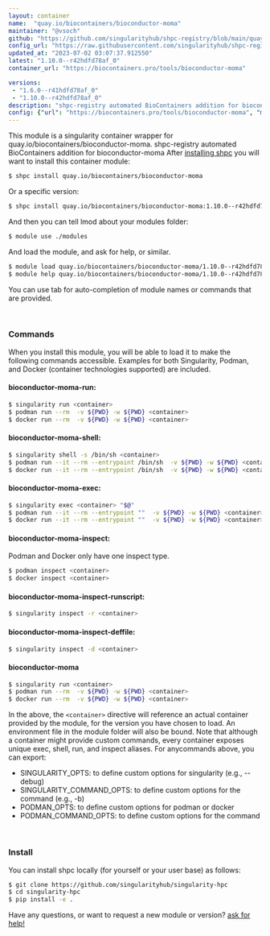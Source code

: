 ```yaml
---
layout: container
name:  "quay.io/biocontainers/bioconductor-moma"
maintainer: "@vsoch"
github: "https://github.com/singularityhub/shpc-registry/blob/main/quay.io/biocontainers/bioconductor-moma/container.yaml"
config_url: "https://raw.githubusercontent.com/singularityhub/shpc-registry/main/quay.io/biocontainers/bioconductor-moma/container.yaml"
updated_at: "2023-07-02 03:07:37.912550"
latest: "1.10.0--r42hdfd78af_0"
container_url: "https://biocontainers.pro/tools/bioconductor-moma"

versions:
 - "1.6.0--r41hdfd78af_0"
 - "1.10.0--r42hdfd78af_0"
description: "shpc-registry automated BioContainers addition for bioconductor-moma"
config: {"url": "https://biocontainers.pro/tools/bioconductor-moma", "maintainer": "@vsoch", "description": "shpc-registry automated BioContainers addition for bioconductor-moma", "latest": {"1.10.0--r42hdfd78af_0": "sha256:279ed54eb9ac3a77f5cadd3b566a02185b5f1f348ed7d3b16c25258e1da4c79e"}, "tags": {"1.6.0--r41hdfd78af_0": "sha256:0c03fb25867e4db9793ac1a482b4eff5763b1f2e7de898dc5029c506a907b249", "1.10.0--r42hdfd78af_0": "sha256:279ed54eb9ac3a77f5cadd3b566a02185b5f1f348ed7d3b16c25258e1da4c79e"}, "docker": "quay.io/biocontainers/bioconductor-moma"}
---
```


This module is a singularity container wrapper for quay.io/biocontainers/bioconductor-moma.
shpc-registry automated BioContainers addition for bioconductor-moma
After [installing shpc](#install) you will want to install this container module:


```bash
$ shpc install quay.io/biocontainers/bioconductor-moma
```

Or a specific version:

```bash
$ shpc install quay.io/biocontainers/bioconductor-moma:1.10.0--r42hdfd78af_0
```

And then you can tell lmod about your modules folder:

```bash
$ module use ./modules
```

And load the module, and ask for help, or similar.

```bash
$ module load quay.io/biocontainers/bioconductor-moma/1.10.0--r42hdfd78af_0
$ module help quay.io/biocontainers/bioconductor-moma/1.10.0--r42hdfd78af_0
```

You can use tab for auto-completion of module names or commands that are provided.

<br>

### Commands

When you install this module, you will be able to load it to make the following commands accessible.
Examples for both Singularity, Podman, and Docker (container technologies supported) are included.

#### bioconductor-moma-run:

```bash
$ singularity run <container>
$ podman run --rm  -v ${PWD} -w ${PWD} <container>
$ docker run --rm  -v ${PWD} -w ${PWD} <container>
```

#### bioconductor-moma-shell:

```bash
$ singularity shell -s /bin/sh <container>
$ podman run --it --rm --entrypoint /bin/sh  -v ${PWD} -w ${PWD} <container>
$ docker run --it --rm --entrypoint /bin/sh  -v ${PWD} -w ${PWD} <container>
```

#### bioconductor-moma-exec:

```bash
$ singularity exec <container> "$@"
$ podman run --it --rm --entrypoint ""  -v ${PWD} -w ${PWD} <container> "$@"
$ docker run --it --rm --entrypoint ""  -v ${PWD} -w ${PWD} <container> "$@"
```

#### bioconductor-moma-inspect:

Podman and Docker only have one inspect type.

```bash
$ podman inspect <container>
$ docker inspect <container>
```

#### bioconductor-moma-inspect-runscript:

```bash
$ singularity inspect -r <container>
```

#### bioconductor-moma-inspect-deffile:

```bash
$ singularity inspect -d <container>
```



#### bioconductor-moma

```bash
$ singularity run <container>
$ podman run --rm  -v ${PWD} -w ${PWD} <container>
$ docker run --rm  -v ${PWD} -w ${PWD} <container>
```


In the above, the `<container>` directive will reference an actual container provided
by the module, for the version you have chosen to load. An environment file in the
module folder will also be bound. Note that although a container
might provide custom commands, every container exposes unique exec, shell, run, and
inspect aliases. For anycommands above, you can export:

 - SINGULARITY_OPTS: to define custom options for singularity (e.g., --debug)
 - SINGULARITY_COMMAND_OPTS: to define custom options for the command (e.g., -b)
 - PODMAN_OPTS: to define custom options for podman or docker
 - PODMAN_COMMAND_OPTS: to define custom options for the command

<br>

### Install

You can install shpc locally (for yourself or your user base) as follows:

```bash
$ git clone https://github.com/singularityhub/singularity-hpc
$ cd singularity-hpc
$ pip install -e .
```

Have any questions, or want to request a new module or version? [ask for help!](https://github.com/singularityhub/singularity-hpc/issues)